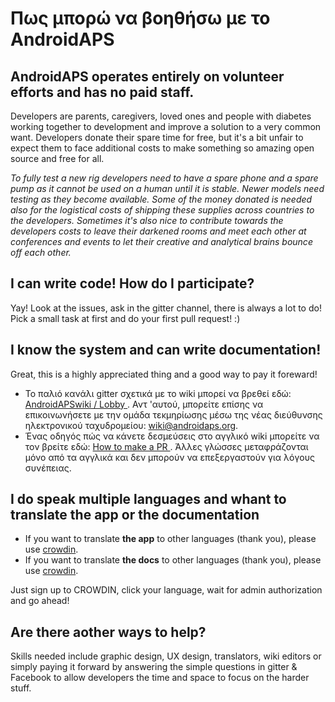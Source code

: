 # Πως μπορώ να βοηθήσω με το AndroidAPS

## AndroidAPS operates entirely on volunteer efforts and has no paid staff.

Developers are parents, caregivers, loved ones and people with diabetes working together to development and improve a solution to a very common want. Developers donate their spare time for free, but it's a bit unfair to expect them to face additional costs to make something so amazing open source and free for all.

*To fully test a new rig developers need to have a spare phone and a spare pump as it cannot be used on a human until it is stable. Newer models need testing as they become available. Some of the money donated is needed also for the logistical costs of shipping these supplies across countries to the developers. Sometimes it's also nice to contribute towards the developers costs to leave their darkened rooms and meet each other at conferences and events to let their creative and analytical brains bounce off each other.*

## I can write code! How do I participate?

Yay! Look at the issues, ask in the gitter channel, there is always a lot to do! Pick a small task at first and do your first pull request! :)

## I know the system and can write documentation!

Great, this is a highly appreciated thing and a good way to pay it foreward!

* Το παλιό κανάλι gitter σχετικά με το wiki μπορεί να βρεθεί εδώ: [ AndroidAPSwiki / Lobby ](https://gitter.im/AndroidAPSwiki/Lobby). Αντ 'αυτού, μπορείτε επίσης να επικοινωνήσετε με την ομάδα τεκμηρίωσης μέσω της νέας διεύθυνσης ηλεκτρονικού ταχυδρομείου: wiki@androidaps.org.
* Ένας οδηγός πώς να κάνετε δεσμεύσεις στο αγγλικό wiki μπορείτε να τον βρείτε εδώ: [ How to make a PR ](../make-a-PR.md). Άλλες γλώσσες μεταφράζονται μόνο από τα αγγλικά και δεν μπορούν να επεξεργαστούν για λόγους συνέπειας.

## I do speak multiple languages and whant to translate the app or the documentation

* If you want to translate **the app** to other languages (thank you), please use [crowdin](https://crowdin.com/project/androidaps).
* If you want to translate **the docs** to other languages (thank you), please use [crowdin](https://crowdin.com/project/androidapsdocs). 

Just sign up to CROWDIN, click your language, wait for admin authorization and go ahead!

## Are there aother ways to help?

Skills needed include graphic design, UX design, translators, wiki editors or simply paying it forward by answering the simple questions in gitter & Facebook to allow developers the time and space to focus on the harder stuff.